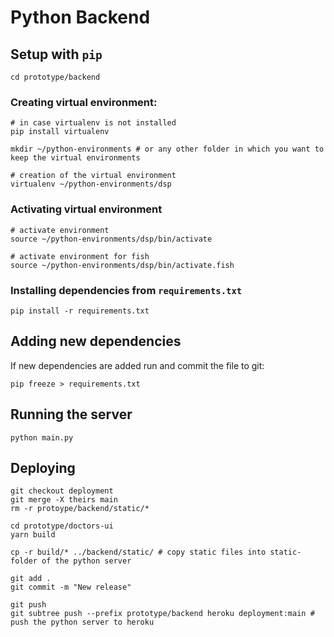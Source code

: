 # Python Backend


## Setup with `pip`

```
cd prototype/backend
```
### Creating virtual environment:
```
# in case virtualenv is not installed
pip install virtualenv

mkdir ~/python-environments # or any other folder in which you want to keep the virtual environments

# creation of the virtual environment
virtualenv ~/python-environments/dsp
```

### Activating virtual environment
```
# activate environment
source ~/python-environments/dsp/bin/activate

# activate environment for fish
source ~/python-environments/dsp/bin/activate.fish
```

### Installing dependencies from `requirements.txt`
```
pip install -r requirements.txt
```

## Adding new dependencies
If new dependencies are added run and commit the file to git:
```
pip freeze > requirements.txt
```

## Running the server

```
python main.py
```

## Deploying

```
git checkout deployment
git merge -X theirs main
rm -r protoype/backend/static/* 

cd prototype/doctors-ui
yarn build

cp -r build/* ../backend/static/ # copy static files into static-folder of the python server

git add .
git commit -m "New release"

git push
git subtree push --prefix prototype/backend heroku deployment:main # push the python server to heroku
```
